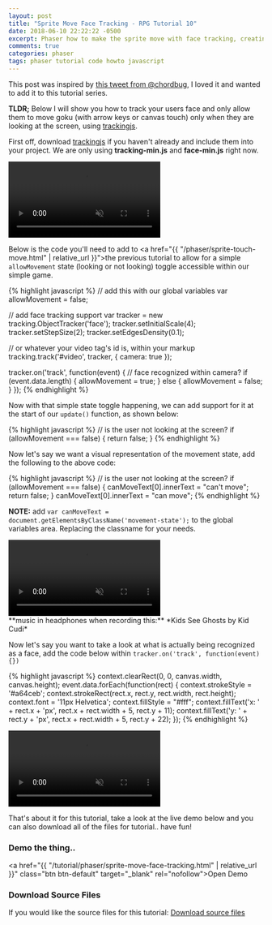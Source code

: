 ```yaml
---
layout: post
title: "Sprite Move Face Tracking - RPG Tutorial 10"
date: 2018-06-10 22:22:22 -0500
excerpt: Phaser how to make the sprite move with face tracking, creating a RPG Tutorial 10
comments: true
categories: phaser
tags: phaser tutorial code howto javascript
---
```


This post was inspired by [this tweet from @chordbug](https://twitter.com/chordbug/status/1005701513719754752), I loved it and wanted to add it to this tutorial series.

**TLDR;** Below I will show you how to track your users face and only allow them to move goku (with arrow keys or canvas touch) only when they are looking at the screen, using [trackingjs](https://trackingjs.com/).

First off, download [trackingjs](https://trackingjs.com/) if you haven't already and include them into your project. We are only using **tracking-min.js** and **face-min.js** right now.

<div class="video-wrapper">
  <video class="video" autoplay loop muted playsinline>
    <source src="/assets/videos/phaser/face-tracking/goku-moves.mp4" type="video/mp4">
  </video>
</div>

Below is the code you'll need to add to <a href="{{ "/phaser/sprite-touch-move.html" | relative_url }}">the previous tutorial</a> to allow for a simple `allowMovement` state (looking or not looking) toggle accessible within our simple game.

{% highlight javascript %}
// add this with our global variables
var allowMovement = false;

// add face tracking support
var tracker = new tracking.ObjectTracker('face');
tracker.setInitialScale(4);
tracker.setStepSize(2);
tracker.setEdgesDensity(0.1);


// or whatever your video tag's id is, within your markup
tracking.track('#video', tracker, { camera: true });

tracker.on('track', function(event) {
  // face recognized within camera?
  if (event.data.length) {
    allowMovement = true;
  } else {
    allowMovement = false;
  }
});
{% endhighlight %}

Now with that simple state toggle happening, we can add support for it at the start of our `update()` function, as shown below:

{% highlight javascript %}
// is the user not looking at the screen?
if (allowMovement === false) {
  return false;
}
{% endhighlight %}

Now let's say we want a visual representation of the movement state, add the following to the above code:

{% highlight javascript %}
// is the user not looking at the screen?
if (allowMovement === false) {
  canMoveText[0].innerText = "can't move";
  return false;
}
canMoveText[0].innerText = "can move";
{% endhighlight %}

**NOTE:** add `var canMoveText = document.getElementsByClassName('movement-state');` to the global variables area. Replacing the classname for your needs.

<div class="video-wrapper">
  <video class="video" autoplay loop muted playsinline>
    <source src="/assets/videos/phaser/face-tracking/goku-moves-2.mp4" type="video/mp4">
  </video>
</div>
**music in headphones when recording this:** *Kids See Ghosts by Kid Cudi*

Now let's say you want to take a look at what is actually being recognized as a face, add the code below within `tracker.on('track', function(event) {})`

{% highlight javascript %}
context.clearRect(0, 0, canvas.width, canvas.height);
event.data.forEach(function(rect) {
  context.strokeStyle = '#a64ceb';
  context.strokeRect(rect.x, rect.y, rect.width, rect.height);
  context.font = '11px Helvetica';
  context.fillStyle = "#fff";
  context.fillText('x: ' + rect.x + 'px', rect.x + rect.width + 5, rect.y + 11);
  context.fillText('y: ' + rect.y + 'px', rect.x + rect.width + 5, rect.y + 22);
});
{% endhighlight %}

<div class="video-wrapper">
  <video class="video" autoplay loop muted playsinline>
    <source src="/assets/videos/phaser/face-tracking/goku-moves-3.mp4" type="video/mp4">
  </video>
</div>


That's about it for this tutorial, take a look at the live demo below and you can also download all of the files for tutorial.. have fun!

### Demo the thing..
<a href="{{ "/tutorial/phaser/sprite-move-face-tracking.html" | relative_url }}" class="btn btn-default" target="_blank" rel="nofollow">Open Demo</a>  

### Download Source Files
If you would like the source files for this tutorial: <a href="/assets/downloads/phaser/sprite-move-face-tracking-tutorial_blog.calebnance.com.zip" class="btn btn-default" download>Download source files</a>
